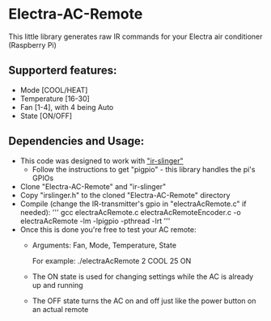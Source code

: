 # Electra-AC-Remote
This little library generates raw IR commands for your Electra air conditioner (Raspberry Pi)

Supporterd features:
--------------------
* Mode [COOL/HEAT]
* Temperature [16-30]
* Fan [1-4], with 4 being Auto
* State [ON/OFF]

Dependencies and Usage:
-----------------------
* This code was designed to work with ["ir-slinger"](https://github.com/bschwind/ir-slinger)
	* Follow the instructions to get "pigpio" - this library handles the pi's GPIOs
* Clone "Electra-AC-Remote" and "ir-slinger"
* Copy "irslinger.h" to the cloned "Electra-AC-Remote" directory
* Compile (change the IR-transmitter's gpio in "electraAcRemote.c" if needed):
'''
	gcc electraAcRemote.c electraAcRemoteEncoder.c -o electraAcRemote -lm -lpigpio -pthread -lrt
'''
* Once this is done you're free to test your AC remote:
	* Arguments: Fan, Mode, Temperature, State
	
	  For example: ./electraAcRemote 2 COOL 25 ON
	 
	 * The ON state is used for changing settings while the AC is already up and running
	 * The OFF state turns the AC on and off just like the power button on an actual remote
